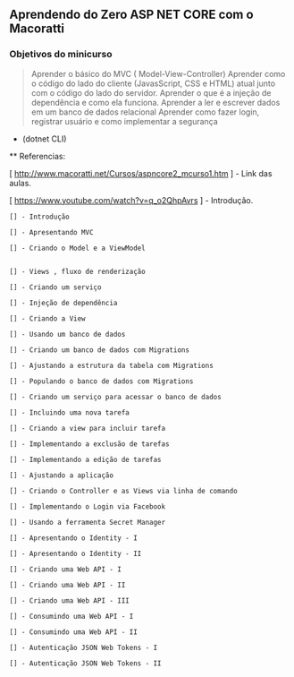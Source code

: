  ## Aprendendo do Zero ASP NET CORE com o Macoratti

 ### Objetivos do minicurso

 > Aprender o básico do MVC ( Model-View-Controller)
 > Aprender como o código do lado do cliente (JavasScript, CSS e HTML) atual junto com o código do lado do servidor.
 > Aprender o que é a injeção de dependência e como ela funciona.
 > Aprender a ler e escrever dados em um banco de dados relacional
 > Aprender como fazer login, registrar usuário e como implementar a segurança 
 
 - (dotnet CLI)

 ** Referencias:

 [ http://www.macoratti.net/Cursos/aspncore2_mcurso1.htm ] - Link das aulas.

 [ https://www.youtube.com/watch?v=q_o2QhpAvrs ] - Introdução.

    [] - Introdução
    
    [] - Apresentando MVC

    [] - Criando o Model e a ViewModel


    [] - Views , fluxo de renderização

    [] - Criando um serviço

    [] - Injeção de dependência

    [] - Criando a View

    [] - Usando um banco de dados

    [] - Criando um banco de dados com Migrations

    [] - Ajustando a estrutura da tabela com Migrations

    [] - Populando o banco de dados com Migrations

    [] - Criando um serviço para acessar o banco de dados

    [] - Incluindo uma nova tarefa

    [] - Criando a view para incluir tarefa

    [] - Implementando a exclusão de tarefas

    [] - Implementando a edição de tarefas

    [] - Ajustando a aplicação

    [] - Criando o Controller e as Views via linha de comando

    [] - Implementando o Login via Facebook

    [] - Usando a ferramenta Secret Manager

    [] - Apresentando o Identity - I

    [] - Apresentando o Identity - II

    [] - Criando uma Web API - I

    [] - Criando uma Web API - II

    [] - Criando uma Web API - III

    [] - Consumindo uma Web API - I

    [] - Consumindo uma Web API - II

    [] - Autenticação JSON Web Tokens - I

    [] - Autenticação JSON Web Tokens - II
